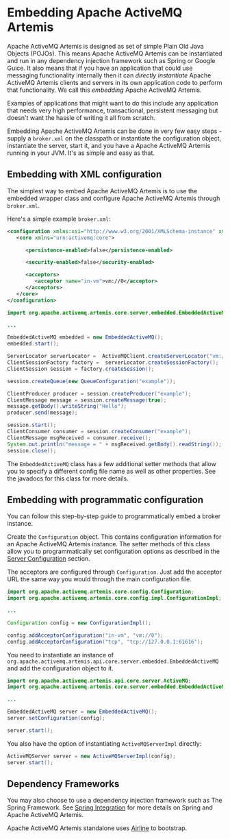 # Embedding Apache ActiveMQ Artemis

Apache ActiveMQ Artemis is designed as set of simple Plain Old Java Objects
(POJOs). This means Apache ActiveMQ Artemis can be instantiated and run in any
dependency injection framework such as Spring or Google Guice. It also means
that if you have an application that could use messaging functionality
internally then it can *directly instantiate* Apache ActiveMQ Artemis clients
and servers in its own application code to perform that functionality. We call
this *embedding* Apache ActiveMQ Artemis.

Examples of applications that might want to do this include any application
that needs very high performance, transactional, persistent messaging but
doesn't want the hassle of writing it all from scratch.

Embedding Apache ActiveMQ Artemis can be done in very few easy steps -
supply a `broker.xml` on the classpath or instantiate the configuration object,
instantiate the server, start it, and you have a Apache ActiveMQ Artemis running
in your JVM. It's as simple and easy as that.

## Embedding with XML configuration

The simplest way to embed Apache ActiveMQ Artemis is to use the embedded
wrapper class and configure Apache ActiveMQ Artemis through `broker.xml`.

Here's a simple example `broker.xml`:

```xml
<configuration xmlns:xsi="http://www.w3.org/2001/XMLSchema-instance" xmlns="urn:activemq" xsi:schemaLocation="urn:activemq /schema/artemis-server.xsd">
   <core xmlns="urn:activemq:core">

      <persistence-enabled>false</persistence-enabled>

      <security-enabled>false</security-enabled>

      <acceptors>
         <acceptor name="in-vm">vm://0</acceptor>
      </acceptors>
   </core>
</configuration>
```


```java
import org.apache.activemq.artemis.core.server.embedded.EmbeddedActiveMQ;

...

EmbeddedActiveMQ embedded = new EmbeddedActiveMQ();
embedded.start();

ServerLocator serverLocator =  ActiveMQClient.createServerLocator("vm://0");
ClientSessionFactory factory =  serverLocator.createSessionFactory();
ClientSession session = factory.createSession();

session.createQueue(new QueueConfiguration("example"));

ClientProducer producer = session.createProducer("example");
ClientMessage message = session.createMessage(true);
message.getBody().writeString("Hello");
producer.send(message);

session.start();
ClientConsumer consumer = session.createConsumer("example");
ClientMessage msgReceived = consumer.receive();
System.out.println("message = " + msgReceived.getBody().readString());
session.close();
```

The `EmbeddedActiveMQ` class has a few additional setter methods that allow you
to specify a different config file name as well as other properties. See the
javadocs for this class for more details.

## Embedding with programmatic configuration

You can follow this step-by-step guide to programmatically embed a broker
instance.

Create the `Configuration` object. This contains configuration information for
an Apache ActiveMQ Artemis instance. The setter methods of this class allow you
to programmatically set configuration options as described in the [Server
Configuration](configuration-index.md) section.

The acceptors are configured through `Configuration`. Just add the acceptor URL
the same way you would through the main configuration file.

```java
import org.apache.activemq.artemis.core.config.Configuration;
import org.apache.activemq.artemis.core.config.impl.ConfigurationImpl;

...

Configuration config = new ConfigurationImpl();

config.addAcceptorConfiguration("in-vm", "vm://0");
config.addAcceptorConfiguration("tcp", "tcp://127.0.0.1:61616");
```

You need to instantiate an instance of
`org.apache.activemq.artemis.api.core.server.embedded.EmbeddedActiveMQ` and add
the configuration object to it.

```java
import org.apache.activemq.artemis.api.core.server.ActiveMQ;
import org.apache.activemq.artemis.core.server.embedded.EmbeddedActiveMQ;

...

EmbeddedActiveMQ server = new EmbeddedActiveMQ();
server.setConfiguration(config);

server.start();
```

You also have the option of instantiating `ActiveMQServerImpl` directly:

```java
ActiveMQServer server = new ActiveMQServerImpl(config);
server.start();
```

## Dependency Frameworks

You may also choose to use a dependency injection framework such as The Spring
Framework. See [Spring Integration](spring-integration.md) for more details on
Spring and Apache ActiveMQ Artemis.

Apache ActiveMQ Artemis standalone uses
[Airline](http://rvesse.github.io/airline/) to bootstrap.
